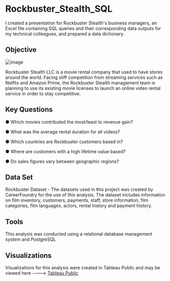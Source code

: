 # Rockbuster_Stealth_SQL
I created a presentation for Rockbuster Stealth's business managers, an Excel file containing SQL queries and their corresponding data outputs for my technical colleagues, and prepared a data dictionary.
## Objective
![image](https://github.com/aaruhnow/Rockbuster_Stealth_SQL/assets/165704551/08e4d00c-2fa9-43e7-9c1a-a95ddbdaed24)

Rockbuster Stealth LLC is a movie rental company that used to have stores around the world. Facing stiff competition from streaming services such as Netflix and Amazon Prime, the Rockbuster Stealth management team is planning to use its existing movie licenses to launch an online video rental service in order to stay competitive.

## Key Questions

● Which movies contributed the most/least to revenue gain?

● What was the average rental duration for all videos?

● Which countries are Rockbuster customers based in?

● Where are customers with a high lifetime value based?

● Do sales figures vary between geographic regions?

## Data Set

Rockbuster Dataset - The datasets used in this project was created by CareerFoundry for the use of this analysis.  The dataset includes information on film inventory, customers, payments, staff, store information, film categories, film languages, actors, rental history and payment history.

## Tools

This analysis was conducted using a relational database management system and PostgreSQL

## Visualizations

Visualizations for this analysis were created in Tableau Public and may be viewed here ----> [Tableau Public](https://public.tableau.com/app/profile/andrew.ruhnow/viz/Exercise3_10PresentingSQLResults_17024932132500/SalesbyCategory?publish=yes)

